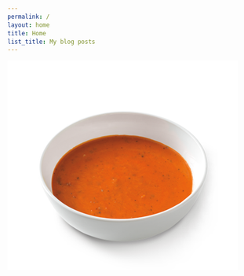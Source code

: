 ```yaml
---
permalink: /
layout: home
title: Home
list_title: My blog posts
---
```


<img src="./assets/images/frontpage.png">

